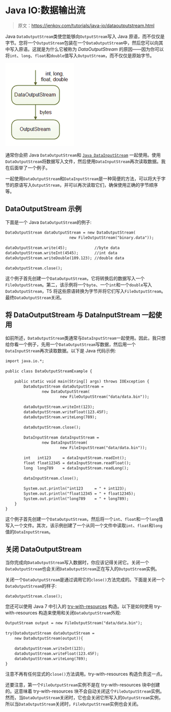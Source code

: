 # Java IO:数据输出流

> 原文：<https://jenkov.com/tutorials/java-io/dataoutputstream.html>

Java `DataOutputStream`类使您能够向`OutputStream`写入 Java 原语，而不仅仅是字节。您将一个`OutputStream`包装在一个`DataOutputStream`中，然后您可以向其中写入原语。这就是为什么它被称为 *DataOutputStream* 的原因——因为你可以将`int`、`long`、`float`和`double`值写入`OutputStream`，而不仅仅是原始字节。

![DataOutputStream writes int, long, float and double converted to bytes to an OutputStream](img/c33bb9a1d2706c2568a62b73ee280181.png)

通常你会把 Java `DataOutputStream`和 [`Java DataInputStream`](datainputstream.html) 一起使用。使用`DataOutputStream`将数据写入文件，然后使用`DataInputStream`再次读取数据。我在后面举了一个例子。

一起使用`DataOutputStream`和`DataInputStream`是一种简便的方法，可以将大于字节的原语写入`OutputStream`，并可以再次读取它们，确保使用正确的字节顺序等。

## DataOutputStream 示例

下面是一个 Java `DataOutputStream`的例子:

```
DataOutputStream dataOutputStream = new DataOutputStream(
                            new FileOutputStream("binary.data"));

dataOutputStream.write(45);            //byte data
dataOutputStream.writeInt(4545);       //int data
dataOutputStream.writeDouble(109.123); //double data

dataOutputStream.close();

```

这个例子首先创建一个`DataOutputStream`，它将转换后的数据写入一个`FileOutputStream`。第二，该示例将一个`byte`、一个`int`和一个`double`写入`DataOutputStream`，T5 将这些原语转换为字节并将它们写入`FileOutputStream`。最终`DataOutputStream`关闭。

## 将 DataOutputStream 与 DataInputStream 一起使用

如前所述，`DataOutputStream`类通常与`DataInputStream`一起使用。因此，我只想给你看一个例子，先用一个`DataOutputStream`写数据，然后用一个`DataInputStream`再次读取数据。以下是 Java 代码示例:

```
import java.io.*;

public class DataOutputStreamExample {

    public static void main(String[] args) throws IOException {
        DataOutputStream dataOutputStream =
                new DataOutputStream(
                        new FileOutputStream("data/data.bin"));

        dataOutputStream.writeInt(123);
        dataOutputStream.writeFloat(123.45F);
        dataOutputStream.writeLong(789);

        dataOutputStream.close();

        DataInputStream dataInputStream =
                new DataInputStream(
                        new FileInputStream("data/data.bin"));

        int   int123     = dataInputStream.readInt();
        float float12345 = dataInputStream.readFloat();
        long  long789    = dataInputStream.readLong();

        dataInputStream.close();

        System.out.println("int123     = " + int123);
        System.out.println("float12345 = " + float12345);
        System.out.println("long789    = " + long789);
    }
}

```

这个例子首先创建一个`DataOutputStream`，然后将一个`int`、`float`和一个`long`值写入一个文件。其次，该示例创建了一个从同一个文件中读取`int`、`float`和`long`值的`DataInputStream`。

## 关闭 DataOutputStream

当你完成向`DataOutputStream`写入数据时，你应该记得关闭它。关闭一个`DataOutputStream`也会关闭`DataOutputStream`正在写入的`OutputStream`实例。

关闭一个`DataOutputStream`是通过调用它的`close()`方法完成的。下面是关闭一个`DataOutputStream`的样子:

```
dataOutputStream.close();

```

您还可以使用 Java 7 中引入的 [try-with-resources](/java-exception-handling/try-with-resources.html) 构造。以下是如何使用 try-with-resources 构造来使用和关闭`DataOutputStream`外观:

```
OutputStream output = new FileOutputStream("data/data.bin");

try(DataOutputStream dataOutputStream =
    new DataOutputStream(output)){

    dataOutputStream.writeInt(123);
    dataOutputStream.writeFloat(123.45F);
    dataOutputStream.writeLong(789);
}

```

注意不再有任何显式的`close()`方法调用。try-with-resources 构造负责这一点。

还要注意，第一个`FileOutputStream`实例不是在 try-with-resources 块中创建的。这意味着 try-with-resources 块不会自动关闭这个`FileOutputStream`实例。然而，当`DataOutputStream`关闭时，它也会关闭它所写入的`OutputStream`实例，所以当`DataOutputStream`关闭时，`FileOutputStream`实例也会关闭。